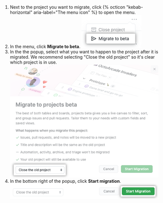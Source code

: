 1. Next to the project you want to migrate, click {% octicon "kebab-horizontal" aria-label="The menu icon" %} to open the menu.
1. In the menu, click **Migrate to beta**. ![Screenshot showing migrate to beta option](/assets/images/help/issues/migrate-to-beta.png)
1. In the the popup, select what you want to happen to the project after it is migrated. We recommend selecting "Close the old project" so it's clear which project is in use. ![Screenshot showing migrate to beta option](/assets/images/help/issues/migrate-option.png)
1. In the bottom right of the popup, click **Start migration**. ![Screenshot showing migrate to beta option](/assets/images/help/issues/migrate-start.png)
